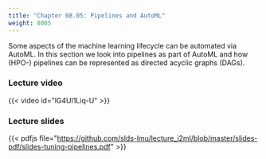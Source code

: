 ```yaml
---
title: "Chapter 08.05: Pipelines and AutoML"
weight: 8005
---
```

Some aspects of the machine learning lifecycle can be automated via 
AutoML. In this section we look into pipelines as part of AutoML and how (HPO-) pipelines  can be represented as directed acyclic graphs (DAGs).  
 

<!--more-->

### Lecture video

{{< video id="lG4Ul1Liq-U" >}}

### Lecture slides

{{< pdfjs file="https://github.com/slds-lmu/lecture_i2ml/blob/master/slides-pdf/slides-tuning-pipelines.pdf" >}}
